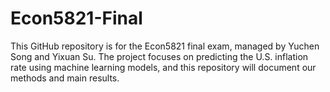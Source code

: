 # Econ5821-Final
This GitHub repository is for the Econ5821 final exam, managed by Yuchen Song and Yixuan Su. The project focuses on predicting the U.S. inflation rate using machine learning models, and this repository will document our methods and main results.
